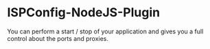 # ISPConfig-NodeJS-Plugin

You can perform a start / stop of your application and gives you a full control about the ports and proxies.
